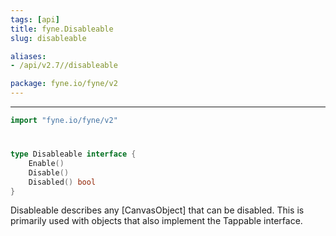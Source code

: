 ```yaml
---
tags: [api]
title: fyne.Disableable
slug: disableable

aliases:
- /api/v2.7//disableable

package: fyne.io/fyne/v2
---
```



---
```go
import "fyne.io/fyne/v2"
```

#

###

```go
type Disableable interface {
	Enable()
	Disable()
	Disabled() bool
}
```

Disableable describes any [CanvasObject] that can be disabled. This is primarily used with objects that also implement the Tappable interface.

